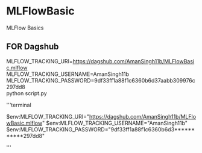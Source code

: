 # MLFlowBasic
MLFlow Basics




## FOR Dagshub

MLFLOW_TRACKING_URI=https://dagshub.com/AmanSingh11b/MLFlowBasic.mlflow \
MLFLOW_TRACKING_USERNAME=AmanSingh11b \
MLFLOW_TRACKING_PASSWORD=9df33ff1a88f1c6360b6d37aabb309976c297dd8 \
python script.py



'''terminal

$env:MLFLOW_TRACKING_URI="https://dagshub.com/AmanSingh11b/MLFlowBasic.mlflow"
$env:MLFLOW_TRACKING_USERNAME="AmanSingh11b"
$env:MLFLOW_TRACKING_PASSWORD="9df33ff1a88f1c6360b6d3***********297dd8"

'''